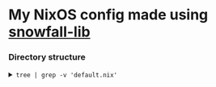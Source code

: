 # My NixOS config made using [snowfall-lib](https://snowfall.org/guides/lib/quickstart/)


### Directory structure
<details>
<summary><code>tree | grep -v 'default.nix'</code></summary>
<pre>
<code>
.
├── flake.lock
├── flake.nix
├── homes
│   └── x86_64-linux
│       ├── itm154
│       ├── itm154@vm
│       └── itm154@wsl
├── lib
│   └── module
├── modules
│   ├── home
│   │   ├── apps
│   │   │   └── kitty
│   │   ├── cli
│   │   │   ├── bat
│   │   │   ├── btop
│   │   │   ├── cava
│   │   │   ├── fish
│   │   │   ├── git
│   │   │   ├── lazygit
│   │   │   ├── neovim
│   │   │   ├── starship
│   │   │   ├── yazi
│   │   │   └── zoxide
│   │   ├── home
│   │   ├── theme
│   │   └── user
│   └── nixos
│       ├── cli
│       │   └── nixHelper
│       ├── desktop
│       │   ├── addons
│       │   │   ├── cursor
│       │   │   ├── gdm
│       │   │   ├── gtk
│       │   │   ├── qt
│       │   │   ├── sddm
│       │   │   └── xdgPortal
│       │   └── plasma
│       ├── hardware
│       │   ├── audio
│       │   ├── batteryOptimization
│       │   ├── bluetooth
│       │   ├── drawingTablet
│       │   ├── networking
│       │   └── nvidia
│       ├── home
│       ├── services
│       │   ├── ime
│       │   ├── podman
│       │   └── powerButton
│       ├── system
│       │   ├── boot
│       │   ├── flatpak
│       │   ├── fonts
│       │   ├── libinput
│       │   ├── locales
│       │   ├── noisetorch
│       │   ├── secureBoot
│       │   ├── security
│       │   │   ├── doas
│       │   │   └── sudo
│       │   └── xkb
│       ├── user
│       └── virtualization
│           └── kvm
├── packages
│   ├── acer-module
│   ├── acer-wmi-battery
│   └── sddm-rose-pine
├── README.md
├── systems
│   └── x86_64-linux
│       ├── helios
│       ├── vm
│       └── wsl
└── templates
    ├── lib
    ├── module
    ├── overlay
    └── system
</code>
</pre>
</details>
